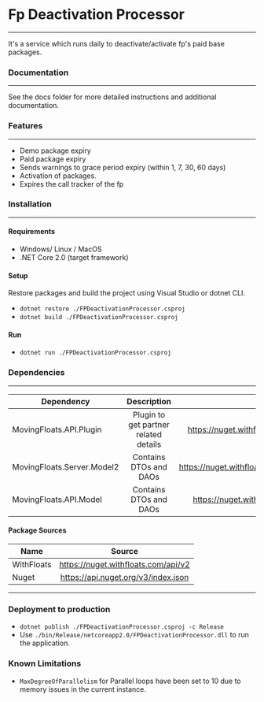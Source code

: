 # Fp Deactivation Processor
---
It's a service which runs daily to deactivate/activate fp's paid base packages.

### Documentation
---
See the docs folder for more detailed instructions and additional documentation.
### Features
---
 - Demo package expiry
 - Paid package expiry
 - Sends warnings to grace period expiry (within 1, 7, 30, 60 days)
 - Activation of packages. 
 - Expires the call tracker of the fp
### Installation
---

#### Requirements

 - Windows/ Linux / MacOS
 - .NET Core 2.0 (target framework)

#### Setup

Restore packages and build the project using Visual Studio or dotnet CLI.
 - `dotnet restore ./FPDeactivationProcessor.csproj`
 - `dotnet build ./FPDeactivationProcessor.csproj`
#### Run 
 - `dotnet run ./FPDeactivationProcessor.csproj`

### Dependencies
--- 


| Dependency        | Description           | Link
| ------------- |:------------------------:| :------------------:|
| MovingFloats.API.Plugin | Plugin to get partner related details      |    https://nuget.withfloats.com/packages/MovingFloats.API.Plugin/
| MovingFloats.Server.Model2 | Contains DTOs and DAOs    |   https://nuget.withfloats.com/packages/MovingFloats.Server.Model2/
| MovingFloats.API.Model | Contains DTOs and DAOs    |   https://nuget.withfloats.com/packages/WithFloats.API.Model/

#### Package Sources
| Name        | Source           
| ------------- |:------------------------:|
|WithFloats|https://nuget.withfloats.com/api/v2
|Nuget| https://api.nuget.org/v3/index.json

___

### Deployment to production

 - `dotnet publish ./FPDeactivationProcessor.csproj -c Release`
 - Use `./bin/Release/netcoreapp2.0/FPDeactivationProcessor.dll` to run the application.

### Known Limitations
 - `MaxDegreeOfParallelism` for Parallel loops have been set to 10 due to memory issues in the current instance. 